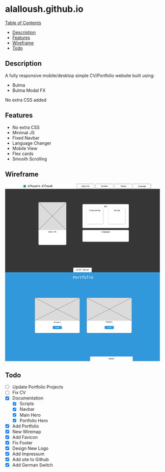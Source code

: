 # alalloush.github.io
[Table of Contents](#alalloushgithubio)
  * [Description](#description)
  * [Features](#features)
  * [Wireframe](#wireframe)
  * [Todo](#todo)
  
## Description
A fully responsive mobile/desktop simple CV/Portfolio website built using:
* Bulma
* Bulma Modal FX

No extra CSS added 

## Features
* No extra CSS
* Minimal JS
* Fixed Navbar
* Language Changer
* Mobile View
* Flex cards
* Smooth Scrolling

## Wireframe
![Wireframe](https://github.com/alalloush/alalloush.github.io/blob/master/doc/Wireframe.webp?raw=true)


## Todo

* [ ] Update Portfolio Projects
* [ ] Fix CV
* [x] Documentation
	* [x] Scripts
	* [x] Navbar
	* [x] Main Hero
	* [x] Portfolio Hero
* [x] Add Portfolio
* [x] New Wiremap
* [x] Add Favicon
* [x] Fix Footer
* [x] Design New Logo
* [x] Add Impressum
* [x] Add site to Github
* [x] Add German Switch
